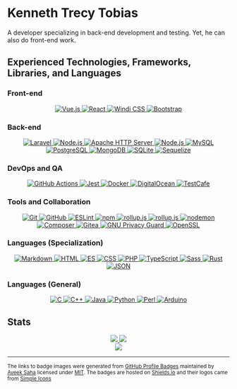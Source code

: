 # Kenneth Trecy Tobias
A developer specializing in back-end development and testing. Yet, he can also do front-end work.

## Experienced Technologies, Frameworks, Libraries, and Languages

### Front-end
<div align="center">
	<a href="https://vuejs.org/">
		<img title="Vue.js" src="https://img.shields.io/badge/Vue.js-4FC08D.svg?style=for-the-badge&logo=vuedotjs&logoColor=white">
	</a>
	<a href="https://reactjs.org/">
		<img title="React" src="https://img.shields.io/badge/React-61DAFB.svg?style=for-the-badge&logo=React&logoColor=black">
	</a>
	<a href="https://windicss.org/">
		<img title="Windi CSS" src="https://img.shields.io/badge/Windi%20CSS-48B0F1.svg?style=for-the-badge&logo=Windi-CSS&logoColor=white">
	</a>
	<a href="https://getbootstrap.com/">
		<img title="Bootstrap" src="https://img.shields.io/badge/Bootstrap-7952B3.svg?style=for-the-badge&logo=Bootstrap&logoColor=white">
	</a>
</div>

### Back-end
<div align="center">
	<a href="https://laravel.com/">
		<img title="Laravel" src="https://img.shields.io/badge/Laravel-FF2D20.svg?style=for-the-badge&logo=Laravel&logoColor=white">
	</a>
	<a href="https://expressjs.com/">
		<img title="Node.js" src="https://img.shields.io/badge/Express-000000.svg?style=for-the-badge&logo=Express&logoColor=white">
	</a>
	<a href="https://httpd.apache.org/">
		<img title="Apache HTTP Server" src="https://img.shields.io/badge/Apache-D22128.svg?style=for-the-badge&logo=Apache&logoColor=white">
	</a>
	<a href="https://nodejs.org/en/">
		<img title="Node.js" src="https://img.shields.io/badge/Node.js-339933.svg?style=for-the-badge&logo=nodedotjs&logoColor=white">
	</a>
	<a href="https://mysql.com/">
		<img title="MySQL" src="https://img.shields.io/badge/MySQL-4479A1.svg?style=for-the-badge&logo=MySQL&logoColor=white">
	</a>
	<a href="https://postgresql.org/">
		<img title="PostgreSQL" src="https://img.shields.io/badge/PostgreSQL-4169E1.svg?style=for-the-badge&logo=PostgreSQL&logoColor=white">
	</a>
	<a href="https://www.mongodb.com/">
		<img title="MongoDB" src="https://img.shields.io/badge/MongoDB-47A248.svg?style=for-the-badge&logo=MongoDB&logoColor=white">
	</a>
	<a href="https://www.sqlite.org/index.html">
		<img title="SQLite" src="https://img.shields.io/badge/SQLite-003B57.svg?style=for-the-badge&logo=SQLite&logoColor=white">
	</a>
	<a href="https://sequelize.org/">
		<img title="Sequelize" src="https://img.shields.io/badge/Sequelize-52B0E7.svg?style=for-the-badge&logo=Sequelize&logoColor=white">
	</a>
</div>

### DevOps and QA
<div align="center">
	<a href="https://github.com/features/actions">
		<img title="GitHub Actions" src="https://img.shields.io/badge/GitHub%20Actions-2088FF.svg?style=for-the-badge&logo=GitHub-Actions&logoColor=white">
	</a>
	<a href="https://jestjs.io/">
		<img title="Jest" src="https://img.shields.io/badge/Jest-C21325.svg?style=for-the-badge&logo=Jest&logoColor=white">
	</a>
	<a href="https://www.docker.com/">
		<img title="Docker" src="https://img.shields.io/badge/Docker-2496ED.svg?style=for-the-badge&logo=Docker&logoColor=white">
	</a>
	<a href="https://www.digitalocean.com/">
		<img title="DigitalOcean" src="https://img.shields.io/badge/DigitalOcean-0080FF.svg?style=for-the-badge&logo=DigitalOcean&logoColor=white">
	</a>
	<a href="https://testcafe.io/">
		<img title="TestCafe" src="https://img.shields.io/badge/TestCafe-36B6E5.svg?style=for-the-badge&logo=TestCafe&logoColor=white">
	</a>
</div>

### Tools and Collaboration
<div align="center">
	<a href="https://git-scm.com/">
		<img title="Git" src="https://img.shields.io/badge/Git-F05032.svg?style=for-the-badge&logo=Git&logoColor=white">
	</a>
	<a href="https://github.com/">
		<img title="GitHub" src="https://img.shields.io/badge/GitHub-181717.svg?style=for-the-badge&logo=GitHub&logoColor=white">
	</a>
	<a href="https://eslint.org/">
		<img title="ESLint" src="https://img.shields.io/badge/ESLint-4B32C3.svg?style=for-the-badge&logo=ESLint&logoColor=white">
	</a>
	<a href="https://www.npmjs.com/">
		<img title="npm" src="https://img.shields.io/badge/npm-CB3837.svg?style=for-the-badge&logo=npm&logoColor=white">
	</a>
	<a href="https://rollupjs.org/guide/en/">
		<img title="rollup.js" src="https://img.shields.io/badge/rollup.js-EC4A3F.svg?style=for-the-badge&logo=rollupdotjs&logoColor=white">
	</a>
	<a href="https://vitejs.dev/">
		<img title="rollup.js" src="https://img.shields.io/badge/Vite-646CFF.svg?style=for-the-badge&logo=Vite&logoColor=white">
	</a>
	<a href="https://nodemon.io/">
		<img title="nodemon" src="https://img.shields.io/badge/Nodemon-76D04B.svg?style=for-the-badge&logo=Nodemon&logoColor=white">
	</a>
	<a href="https://getcomposer.org/">
		<img title="Composer" src="https://img.shields.io/badge/Composer-885630.svg?style=for-the-badge&logo=Composer&logoColor=white">
	</a>
	<a href="https://gitea.io/en-us/">
		<img title="Gitea" src="https://img.shields.io/badge/Gitea-609926.svg?style=for-the-badge&logo=Gitea&logoColor=white">
	</a>
	<a href="https://www.gnupg.org/">
		<img title="GNU Privacy Guard" src="https://img.shields.io/badge/GNU%20Privacy%20Guard-0093DD.svg?style=for-the-badge&logo=GNU-Privacy-Guard&logoColor=white">
	</a>
	<a href="https://www.openssl.org/">
		<img title="OpenSSL" src="https://img.shields.io/badge/OpenSSL-721412.svg?style=for-the-badge&logo=OpenSSL&logoColor=white">
	</a>
</div>

### Languages (Specialization)
<div align="center">
	<a href="https://www.markdownguide.org/">
		<img title="Markdown" src="https://img.shields.io/badge/Markdown-000000.svg?style=for-the-badge&logo=Markdown&logoColor=white">
	</a>
	<a href="https://html.spec.whatwg.org/">
		<img title="HTML" src="https://img.shields.io/badge/HTML5-E34F26.svg?style=for-the-badge&logo=HTML5&logoColor=white">
	</a>
	<a href="https://developer.mozilla.org/en-US/docs/Web/javascript">
		<img title="ES" src="https://img.shields.io/badge/JavaScript-F7DF1E.svg?style=for-the-badge&logo=JavaScript&logoColor=black">
	</a>
	<a href="https://developer.mozilla.org/en-US/docs/Web/css">
		<img title="CSS" src="https://img.shields.io/badge/CSS3-1572B6.svg?style=for-the-badge&logo=CSS3&logoColor=white">
	</a>
	<a href="https://www.php.net/">
		<img title="PHP" src="https://img.shields.io/badge/PHP-777BB4.svg?style=for-the-badge&logo=PHP&logoColor=white">
	</a>
	<a href="https://www.typescriptlang.org/">
		<img title="TypeScript" src="https://img.shields.io/badge/TypeScript-3178C6.svg?style=for-the-badge&logo=TypeScript&logoColor=white">
	</a>
	<a href="https://sass-lang.com/">
		<img title="Sass" src="https://img.shields.io/badge/Sass-CC6699.svg?style=for-the-badge&logo=Sass&logoColor=white">
	</a>
	<a href="https://www.rust-lang.org/">
		<img title="Rust" src="https://img.shields.io/badge/Rust-000000.svg?style=for-the-badge&logo=Rust&logoColor=white">
	</a>
	<a href="https://www.json.org/json-en.html">
		<img title="JSON" src="https://img.shields.io/badge/JSON-000000.svg?style=for-the-badge&logo=JSON&logoColor=white">
	</a>
</div>

### Languages (General)
<div align="center">
	<a href="https://en.cppreference.com/w/c">
		<img title="C" src="https://img.shields.io/badge/C-A8B9CC.svg?style=for-the-badge&logo=C&logoColor=black">
	</a>
	<a href="https://en.cppreference.com/w/cpp">
		<img title="C++" src="https://img.shields.io/badge/C++-00599C.svg?style=for-the-badge&logo=C++&logoColor=white">
	</a>
	<a href="https://www.java.com/en/">
		<img title="Java" src="https://img.shields.io/badge/%20-%20Java-0074BD?style=for-the-badge">
	</a>
	<a href="https://www.python.org/">
		<img title="Python" src="https://img.shields.io/badge/Python-3776AB.svg?style=for-the-badge&logo=Python&logoColor=white">
	</a>
	<a href="https://www.perl.org/">
		<img title="Perl" src="https://img.shields.io/badge/Perl-39457E.svg?style=for-the-badge&logo=Perl&logoColor=white">
	</a>
	<a href="https://www.arduino.cc/reference/en/">
		<img title="Arduino" src="https://img.shields.io/badge/Arduino-00979D.svg?style=for-the-badge&logo=Arduino&logoColor=white">
	</a>
</div>

## Stats
<div align="center">
	<a href="https://git.io/streak-stats">
		<img src="https://streak-stats.demolab.com?user=KennethTrecy&theme=dark&hide_border=true&date_format=%5BY%20%5DM%20j&background=1A1B27&currStreakLabel=6C9FF4&ring=628FDA&currStreakNum=628FDA&fire=628FDA"/>
	</a>
	<a href="https://github.com/anuraghazra/github-readme-stats">
		<img src="https://github-readme-stats-sigma-ten-24.vercel.app/api?count_private=true&username=kennethtrecy&show_icons=true&theme=tokyonight&cache_seconds=21600&hide_border=true"/>
	</a>
	<br/>
	<a href="https://github.com/anuraghazra/github-readme-stats">
		<img src="https://github-readme-stats-sigma-ten-24.vercel.app/api/top-langs/?username=kennethtrecy&theme=tokyonight&cache_seconds=21600&hide_border=true&layout=compact&langs_count=7"/>
	</a>
</div>

---

<small>The links to badge images were generated from [GitHub Profile Badges] maintained by [Aveek Saha] licensed under [MIT]. The badges are hosted on [Shields.io] and their logos came from [Simple Icons]</small>

[MIT]: https://github.com/Aveek-Saha/GitHub-Profile-Badges/blob/master/LICENSE
[GitHub Profile Badges]: https://home.aveek.io/GitHub-Profile-Badges/
[Aveek Saha]: https://github.com/Aveek-Saha
[Simple Icons]: https://simpleicons.org/
[Shields.io]: https://shields.io/

</div>
